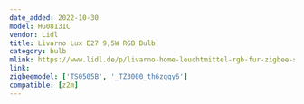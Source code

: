 ```yaml
---
date_added: 2022-10-30
model: HG08131C
vendor: Lidl
title: Livarno Lux E27 9,5W RGB Bulb
category: bulb
mlink: https://www.lidl.de/p/livarno-home-leuchtmittel-rgb-fur-zigbee-smart-home-gu10-e14-e27/p100335197003
link: 
zigbeemodel: ['TS0505B', '_TZ3000_th6zqqy6']
compatible: [z2m]
---
```


